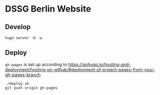 # DSSG Berlin Website

## Develop

    hugo server -D -w

## Deploy

`gh-pages` is set up according to https://gohugo.io/hosting-and-deployment/hosting-on-github/#deployment-of-project-pages-from-your-gh-pages-branch
    
    ./deploy.sh
    git push origin gh-pages